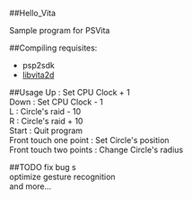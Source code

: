 ##Hello_Vita

Sample program for PSVita

##Compiling
requisites:
- psp2sdk
- [libvita2d](https://github.com/xerpi/libvita2d)

##Usage
Up : Set CPU Clock + 1 <br />
Down : Set CPU Clock - 1 <br />
L : Circle's raid - 10 <br />
R : Circle's raid + 10 <br />
Start : Quit program <br />
Front touch one point : Set Circle's position <br />
Front touch two points : Change Circle's radius <br />

##TODO
fix bug s<br />
optimize gesture recognition<br />
and more...<br />
